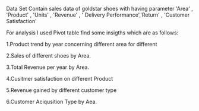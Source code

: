 Data Set Contain sales data of goldstar shoes with having parameter 'Area' , 'Product' , 'Units' , 'Revenue' , ' Delivery Performance','Return' , 'Customer Satisfaction' 

For analysis I used Pivot table find some insigths which are  as follows:

1.Product trend by year concerning different area for different

2.Sales of different shoes by Area.

3.Total Revenue per year by Area.

4.Cusitmer satisfaction on different Product

5.Revenue gained by different customer type

6.Customer Aciqusition Type by Aea.
